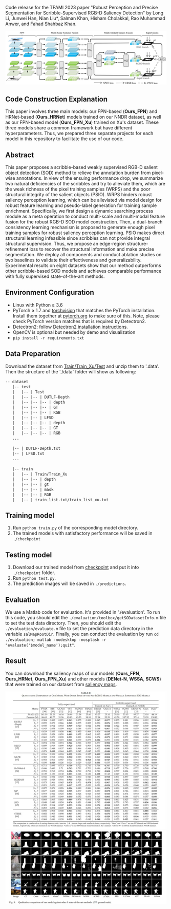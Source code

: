 Code release for the TPAMI 2023 paper "Robust Perception and Precise Segmentation for Scribble-Supervised RGB-D Saliency Detection" by Long Li, Junwei Han, Nian Liu*, Salman Khan, Hisham Cholakkal, Rao Muhammad Anwer, and Fahad Shahbaz Khan.

![avatar](framework.jpg)

## Code Construction Explanation
This paper involves three main models: our FPN-based (**Ours_FPN**) and HRNet-based (**Ours_HRNet**) models trained on our NNDR dataset, as well as our FPN-based model (**Ours_FPN_Xu**) trained on Xu's dataset. These three models share a common framework but have different hyperparameters. Thus, we prepared three separate projects for each model in this repository to facilitate  the use of our code. 

## Abstract
This paper proposes a scribble-based weakly supervised RGB-D salient object detection (SOD) method to relieve the annotation burden from pixel-wise annotations. In view of
the ensuing performance drop, we summarize two natural deficiencies of the scribbles and try to alleviate them, which are the weak richness of the pixel training samples (WRPS) and the poor structural integrity of the salient objects (PSIO). WRPS hinders robust saliency perception learning, which can be alleviated via model design for robust feature learning and pseudo-label generation for training sample enrichment. Specifically, we first design a dynamic searching process module as a meta operation to conduct multi-scale and multi-modal feature fusion for the robust RGB-D SOD model construction. Then, a dual-branch consistency learning mechanism is proposed to generate enough pixel training samples for robust saliency perception learning. PSIO makes direct structural learning infeasible since scribbles can not provide integral structural supervision. Thus, we propose an edge-region structure-refinement loss to recover the structural information and make precise segmentation. We deploy all components and conduct ablation studies on two baselines to validate their effectiveness and generalizability. Experimental results on eight datasets show that our method outperforms other scribble-based SOD models and achieves comparable performance with fully supervised state-of-the-art methods.

## Environment Configuration
- Linux with Python ≥ 3.6
- PyTorch ≥ 1.7 and [torchvision](https://github.com/pytorch/vision/) that matches the PyTorch installation.
  Install them together at [pytorch.org](https://pytorch.org) to make sure of this. Note, please check
  PyTorch version matches that is required by Detectron2.
- Detectron2: follow [Detectron2 installation instructions](https://detectron2.readthedocs.io/tutorials/install.html).
- OpenCV is optional but needed by demo and visualization
- `pip install -r requirements.txt`

## Data Preparation
Download the dataset from [Train/Train_Xu/Test](https://drive.google.com/drive/folders/1mZ1f6PTLY4UVP9kttgd5f6BXM_hlCtIo?usp=sharing) and unzip them to '.data'. Then the structure of the './data' folder will show as following:
````
-- dataset
   |-- test
   |   |-- | Test
   |   |-- |-- | DUTLF-Depth
   |   |-- |-- |-- | depth
   |   |-- |-- |-- | GT
   |   |-- |-- |-- | RGB
   |   |-- |-- | LFSD
   |   |-- |-- |-- | depth
   |   |-- |-- |-- | GT
   |   |-- |-- |-- | RGB
   ...

   |-- | DUTLF-Depth.txt
   |-- | LFSD.txt
   ...

   |-- train
   |   |-- | Train/Train_Xu
   |   |-- |-- | depth
   |   |-- |-- | gt
   |   |-- |-- | mask
   |   |-- |-- | RGB
   |   |-- | train_list.txt/train_list_xu.txt
````

## Training model
1. Run `python train.py` of the corresponding model directory. 
2. The trained models with satisfactory performance will be saved in `./checkpoint`

## Testing model
1. Download our trained model from [checkpoint](https://drive.google.com/drive/folders/1b-kwKBtw9RRvXlZvpZklxdNqsdzGgHe9?usp=sharing) and put it into `./checkpoint` folder.
2. Run `python test.py`.
3. The prediction images will be saved in `./predictions`. 

## Evaluation
We use a Matlab code for evaluation. It's provided in './evaluation'. To run this code, you should edit the `./evaluation/toolbox/getSODatasetInfo.m` file to set the test data directory. Then, you should edit the `./evaluation/evaluate.m` file to set the prediction data directory in the variable `salMapRootDir`. Finally, you can conduct the evaluation by run `cd ./evaluation; matlab -nodesktop -nosplash -r "evaluate('$model_name');quit"`.

## Result
You can download the saliency maps of our models  (**Ours_FPN**, **Ours_HRNet**, **Ours_FPN_Xu**) and other models (**DENet-N**, **WSSA**, **SCWS**) that were trained on our dataset from [saliency maps](https://drive.google.com/drive/folders/1mpPVDuke88qxtuC47OgLCsLwpx-gqSKK?usp=sharing).

![alt_text](./result_quantitation.jpg)
![alt_text](./result_qualitative.jpg)
